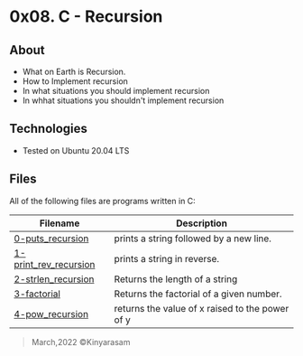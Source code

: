 # 0x08. C - Recursion

## About
- What on Earth is Recursion.
- How to Implement recursion
- In what situations you should implement recursion
- In whhat situations you shouldn't implement recursion

## Technologies
* Tested on Ubuntu 20.04 LTS

## Files
All of the following files are programs written in C:

| Filename | Description |
| -------- | ----------- |
|[0-puts\_recursion](./0-puts_recursion.c)|prints a string followed by a new line.|
|[1-print\_rev\_recursion](./1-print_rev_recursion)|prints a string in reverse.|
|[2-strlen\_recursion](./2-strlen_recursion.c)|Returns the length of a string|
|[3-factorial](./3-factorial.c)|Returns the factorial of a given number.|
|[4-pow\_recursion](./4-pow_recursion)|returns the value of x raised to the power of y|

> March,2022 &copy;Kinyarasam
